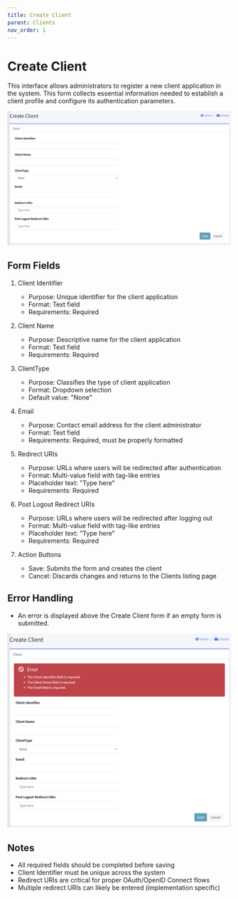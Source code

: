 ```yaml
---
title: Create Client
parent: Clients
nav_order: 1
---
```


# Create Client

This interface allows administrators to register a new client application in the system. This form collects essential information needed to establish a client profile and configure its authentication parameters.

<img src="../images/AdminClientCreate.png" alt="Create Client" width="800"/>

## Form Fields
1. Client Identifier
   - Purpose: Unique identifier for the client application
   - Format: Text field
   - Requirements: Required
   
2. Client Name
   - Purpose: Descriptive name for the client application
   - Format: Text field
   - Requirements: Required
   
3. ClientType
   - Purpose: Classifies the type of client application
   - Format: Dropdown selection
   - Default value: "None"

4. Email
   - Purpose: Contact email address for the client administrator
   - Format: Text field
   - Requirements: Required, must be properly formatted

5. Redirect URIs
   - Purpose: URLs where users will be redirected after authentication
   - Format: Multi-value field with tag-like entries
   - Placeholder text: "Type here"
   - Requirements: Required
   
6. Post Logout Redirect URIs
   - Purpose: URLs where users will be redirected after logging out
   - Format: Multi-value field with tag-like entries
   - Placeholder text: "Type here"
   - Requirements: Required

7. Action Buttons
   - Save: Submits the form and creates the client
   - Cancel: Discards changes and returns to the Clients listing page

## Error Handling
- An error is displayed above the Create Client form if an empty form is submitted.

<img src="../images/AdminClientCreateRequiredError.png" alt="Create client required error" width="800"/>

## Notes
- All required fields should be completed before saving
- Client Identifier must be unique across the system
- Redirect URIs are critical for proper OAuth/OpenID Connect flows
- Multiple redirect URIs can likely be entered (implementation specific)
